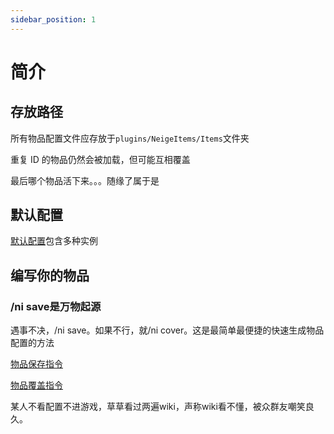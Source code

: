 ```yaml
---
sidebar_position: 1
---
```


# 简介

## 存放路径

所有物品配置文件应存放于`plugins/NeigeItems/Items`文件夹

重复 ID 的物品仍然会被加载，但可能互相覆盖

最后哪个物品活下来。。。随缘了属于是

## 默认配置

[默认配置](../开始/默认配置.md)包含多种实例

## 编写你的物品

### /ni save是万物起源

遇事不决，/ni save。如果不行，就/ni cover。这是最简单最便捷的快速生成物品配置的方法

[物品保存指令](../指令/物品保存.md#save)

[物品覆盖指令](../指令/物品保存.md#cover)

某人不看配置不进游戏，草草看过两遍wiki，声称wiki看不懂，被众群友嘲笑良久。
